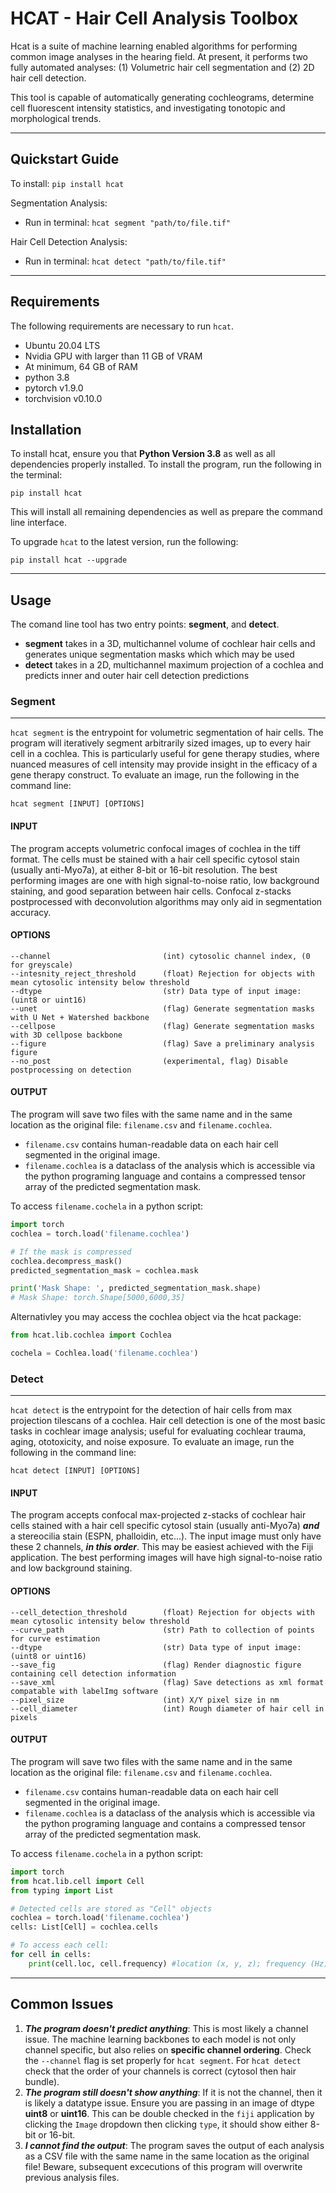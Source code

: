 # HCAT - Hair Cell Analysis Toolbox

Hcat is a suite of machine learning enabled algorithms for performing common image analyses in the hearing field.
At present, it performs two fully automated analyses: (1) Volumetric hair cell segmentation and (2) 2D hair cell detection. 


This tool is capable of automatically generating cochleograms, determine cell fluorescent intensity statistics, and
investigating tonotopic and morphological trends. 

---
## Quickstart Guide
To install: `pip install hcat`

Segmentation Analysis:
* Run in terminal: `hcat segment "path/to/file.tif"`

Hair Cell Detection Analysis:
* Run in terminal: `hcat detect "path/to/file.tif"`

---

## Requirements
The following requirements are necessary to run `hcat`. 

* Ubuntu 20.04 LTS
* Nvidia GPU with larger than 11 GB of VRAM
* At minimum, 64 GB of RAM
* python 3.8
* pytorch v1.9.0
* torchvision v0.10.0

## Installation
To install hcat, ensure you that **Python Version 3.8** as well as all dependencies properly installed. 
To install the program, run the following in the terminal:

`pip install hcat`

This will install all remaining dependencies as well as prepare the command line interface.

To upgrade `hcat` to the latest version, run the following:

`pip install hcat --upgrade`

---
## Usage
The comand line tool has two entry points: **segment**, and **detect**. 
* **segment** takes in a 3D, multichannel volume of cochlear hair cells and generates unique segmentation masks which which may be used 
* **detect** takes in a 2D, multichannel maximum projection of a cochlea and predicts inner and outer hair cell detection predictions

### Segment

---
`hcat segment` is the entrypoint for volumetric segmentation of hair cells. The program will iteratively segment arbitrarily
sized images, up to every hair cell in a cochlea. This is particularly useful for gene therapy studies, where nuanced measures
of cell intensity may provide insight in the efficacy of a gene therapy construct. To evaluate an image, run the following in the 
command line:

`hcat segment [INPUT] [OPTIONS]`

#### INPUT

The program accepts volumetric confocal images of cochlea in the tiff format. The cells must be stained with a hair cell
specific cytosol stain (usually anti-Myo7a), at either 8-bit or 16-bit resolution. The best performing images are 
one with high signal-to-noise ratio, low background staining, and good separation between hair cells. 
Confocal z-stacks postprocessed with deconvolution algorithms may only aid in segmentation accuracy.  

#### OPTIONS                          
    --channel                         (int) cytosolic channel index, (0 for greyscale)
    --intesnity_reject_threshold      (float) Rejection for objects with mean cytosolic intensity below threshold
    --dtype                           (str) Data type of input image: (uint8 or uint16)
    --unet                            (flag) Generate segmentation masks with U Net + Watershed backbone
    --cellpose                        (flag) Generate segmentation masks with 3D cellpose backbone
    --figure                          (flag) Save a preliminary analysis figure
    --no_post                         (experimental, flag) Disable postprocessing on detection

#### OUTPUT

The program will save two files with the same name and in the same location as the original file: `filename.csv` and
`filename.cochlea`.
* `filename.csv` contains human-readable data on each hair cell segmented in the original image.
* `filename.cochlea` is a dataclass of the analysis which is accessible via the python programing language
  and contains a compressed tensor array of the predicted segmentation mask.

To access `filename.cochela` in a python script:

```python
import torch
cochlea = torch.load('filename.cochlea')

# If the mask is compressed
cochlea.decompress_mask()
predicted_segmentation_mask = cochlea.mask

print('Mask Shape: ', predicted_segmentation_mask.shape)
# Mask Shape: torch.Shape[5000,6000,35]
```

Alternativley you may access the cochlea object via the hcat package:

```python
from hcat.lib.cochlea import Cochlea

cochela = Cochlea.load('filename.cochlea')
```


### Detect 

---
`hcat detect` is the entrypoint for the detection of hair cells from max projection tilescans of a cochlea. 
Hair cell detection is one of the most basic tasks in cochlear image analysis; 
useful for evaluating cochlear trauma, aging, ototoxicity, and noise exposure. To evaluate an image, run the following in
the command line:

`hcat detect [INPUT] [OPTIONS]`

#### INPUT

The program accepts confocal max-projected z-stacks of cochlear hair cells stained with a hair cell specific cytosol stain 
(usually anti-Myo7a) _**and**_  a stereocilia stain (ESPN, phalloidin, etc...). The input image must only have these 2 channels,
_**in this order**_. This may be easiest achieved with the Fiji application. The best performing images will have 
high signal-to-noise ratio and low background staining. 

#### OPTIONS                          
    --cell_detection_threshold        (float) Rejection for objects with mean cytosolic intensity below threshold
    --curve_path                      (str) Path to collection of points for curve estimation
    --dtype                           (str) Data type of input image: (uint8 or uint16)
    --save_fig                        (flag) Render diagnostic figure containing cell detection information
    --save_xml                        (flag) Save detections as xml format compatable with labelImg software
    --pixel_size                      (int) X/Y pixel size in nm
    --cell_diameter                   (int) Rough diameter of hair cell in pixels


#### OUTPUT

The program will save two files with the same name and in the same location as the original file: `filename.csv` and 
`filename.cochlea`. 
* `filename.csv` contains human-readable data on each hair cell segmented in the original image. 
* `filename.cochlea` is a dataclass of the analysis which is accessible via the python programing language
and contains a compressed tensor array of the predicted segmentation mask.

To access `filename.cochela` in a python script:

```python
import torch
from hcat.lib.cell import Cell
from typing import List

# Detected cells are stored as "Cell" objects 
cochlea = torch.load('filename.cochlea')
cells: List[Cell] = cochlea.cells

# To access each cell:
for cell in cells:
    print(cell.loc, cell.frequency) #location (x, y, z); frequency (Hz)
```


---

## Common Issues

1. _**The program doesn't predict anything**_: This is most likely a channel issue. The machine learning backbones to each 
model is not only channel specific, but also relies on **specific channel ordering**. Check the `--channel` flag is set
properly for `hcat segment`. For `hcat detect` check that the order of your channels is correct (cytosol then hair bundle).
2. _**The program still doesn't show anything**_: If it is not the channel, then it is likely a datatype issue. Ensure you are
passing in an image of dtype **uint8** or **uint16**. This can be double checked in the `fiji` application by clicking the
`Image` dropdown then clicking `type`, it should show either 8-bit or 16-bit.
3. _**I cannot find the output**_: The program saves the output of each analysis as a CSV file with the same name
in the same location as the original file! Beware, subsequent excecutions of this program will overwrite previous analysis files.
